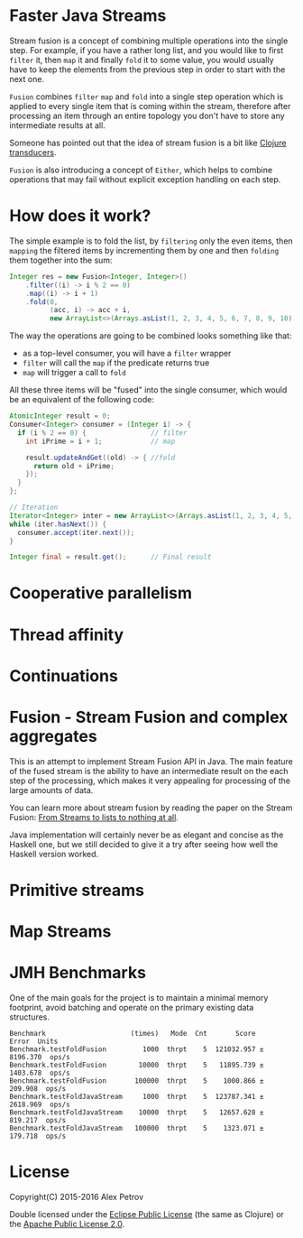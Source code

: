 # Faster Java Streams

Stream fusion is a concept of combining multiple operations into the single step.
For example, if you have a rather long list, and you would like to first `filter`
it, then `map` it and finally `fold` it to some value, you would usually have to
keep the elements from the previous step in order to start with the next one.

`Fusion` combines `filter` `map` and `fold` into a single step operation
which is applied to every single item that is coming within the stream, therefore
after processing an item through an entire topology you don't have to store any
intermediate results at all.

Someone has pointed out that the idea of stream fusion is a bit like
[Clojure transducers](http://clojure.org/transducers).

`Fusion` is also introducing a concept of `Either`, which helps to combine
operations that may fail without explicit exception handling on each step.

# How does it work?

The simple example is to fold the list, by `filtering` only the even items, then
`mapping` the filtered items by incrementing them by one and then `folding` them
together into the sum:

```java
Integer res = new Fusion<Integer, Integer>()
    .filter((i) -> i % 2 == 0)
    .map((i) -> i + 1)
    .fold(0,
          (acc, i) -> acc + i,
          new ArrayList<>(Arrays.asList(1, 2, 3, 4, 5, 6, 7, 8, 9, 10)).iterator());
```

The way the operations are going to be combined looks something like that:
  * as a top-level consumer, you will have a `filter` wrapper
  * `filter` will call the `map` if the predicate returns true
  * `map` will trigger a call to `fold`

All these three items will be "fused" into the single consumer, which would
be an equivalent of the following code:

```java
AtomicInteger result = 0;
Consumer<Integer> consumer = (Integer i) -> {
  if (i % 2 == 0) {                // filter
    int iPrime = i + 1;            // map

    result.updateAndGet((old) -> { //fold
      return old + iPrime;
    });
  }
};

// Iteration
Iterator<Integer> inter = new ArrayList<>(Arrays.asList(1, 2, 3, 4, 5, 6, 7, 8, 9, 10)).iterator();
while (iter.hasNext()) {
  consumer.accept(iter.next());
}

Integer final = result.get();      // Final result
```

# Cooperative parallelism

# Thread affinity

# Continuations

# Fusion - Stream Fusion and complex aggregates

This is an attempt to implement Stream Fusion API in Java. The main feature of the
fused stream is the ability to have an intermediate result on the each step of the
processing, which makes it very appealing for processing of the large amounts of data.

You can learn more about stream fusion by reading the paper on the Stream Fusion:
[From Streams to lists to nothing at all](http://citeseer.ist.psu.edu/viewdoc/download?doi=10.1.1.104.7401&rep=rep1&type=pdf).

Java implementation will certainly never be as elegant and concise as the Haskell
one, but we still decided to give it a try after seeing how well the Haskell version worked.

# Primitive streams

# Map Streams

# JMH Benchmarks

One of the main goals for the project is to maintain a minimal memory footprint,
avoid batching and operate on the primary existing data structures.

```
Benchmark                     (times)   Mode  Cnt       Score      Error  Units
Benchmark.testFoldFusion         1000  thrpt    5  121032.957 ± 8196.370  ops/s
Benchmark.testFoldFusion        10000  thrpt    5   11895.739 ± 1403.678  ops/s
Benchmark.testFoldFusion       100000  thrpt    5    1000.866 ±  209.908  ops/s
Benchmark.testFoldJavaStream     1000  thrpt    5  123787.341 ± 2618.969  ops/s
Benchmark.testFoldJavaStream    10000  thrpt    5   12657.628 ±  819.217  ops/s
Benchmark.testFoldJavaStream   100000  thrpt    5    1323.071 ±  179.718  ops/s
```

# License

Copyright(C) 2015-2016 Alex Petrov

Double licensed under the [Eclipse Public License](http://www.eclipse.org/legal/epl-v10.html) (the same as Clojure) or
the [Apache Public License 2.0](http://www.apache.org/licenses/LICENSE-2.0.html).
